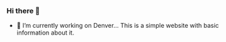 ### Hi there 👋

- 🔭 I’m currently working on Denver...
This is a simple website with basic information about it.

